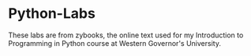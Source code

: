 # Python-Labs
These labs are from zybooks, the online text used for my Introduction to Programming in Python course at Western Governor's University.
